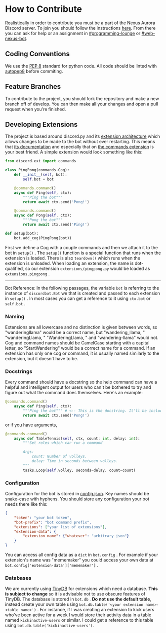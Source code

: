 # How to Contribute

Realistically in order to contribute you must be a part of the Nexus Aurora Discord server. To join you should follow the instructions [here](https://nexusaurora.com/pages/discord). From there you can ask for help or an assignment in [#programming-lounge](https://discord.com/channels/702336499307511898/717673469709516801) or [#web-nexus-bot](https://discord.com/channels/702336499307511898/717309475618553927).

## Coding Conventions

We use the [PEP 8](https://www.python.org/dev/peps/pep-0008/) standard for python code. All code should be linted with [autopep8](https://pypi.org/project/autopep8/) before commiting.

## Feature Branches

To contribute to the project, you should fork the repository and make a new branch off of develop. You can then make all your changes and open a pull request when you're finished.

## Developing Extensions

The project is based around discord.py and its [extension architecture](https://discordpy.readthedocs.io/en/latest/ext/commands/extensions.html) which allows changes to be made to the bot without ever restarting. This means that [its documentation](https://discordpy.readthedocs.io/en/latest/index.html) and especially that on [the commands extension](https://discordpy.readthedocs.io/en/latest/ext/commands/index.html) is your best friend. A simple extension would look something like this:

``` python
from discord.ext import commands

class PingPong(commands.Cog):
    def __init__(self, bot):
        self.bot = bot

    @commands.command()
    async def Ping(self, ctx):
        """Ping the bot"""
        return await ctx.send('Pong!')

    @commands.command()
    async def Pong(self, ctx):
        """Pong the bot"""
        return await ctx.send('Ping!')

def setup(bot):
    bot.add_cog(PingPong(bot))
```

First we define a Cog with a couple commands and then we attach it to the bot in `setup()` . The `setup()` function is a special function that runs when the extension is loaded. There is also `teardown()` which runs when the extension is unloaded. When loading an extension, the name is dot-qualified, so our extension `extensions/pingpong.py` would be loaded as `extensions.pingpong` .

---
Bot Reference: In the following passages, the variable `bot` is referring to the instance of `discordbot.Bot` we that is created and passed to each extension in `setup()` . In most cases you can get a reference to it using `ctx.bot` or `self.bot` .

### Naming

Extensions are all lowercase and no distinction is given between words, so "wanderingllama" would be a correct name, but "wandering_llama, " "wanderingLlama, " "WanderingLlama, " and "wandering-llama" would not. Cog and command names should be CamelCase starting with a capital letter, so "StartWandering" would be a correct name for a command. If an extension has only one cog or command, it is usually named similarly to the extension, but it doesn't have to be.

### Docstrings

Every command should have a docstring so the help command can have a helpful and intelligent output for users who can't be bothered to try and figure out what the command does themselves. Here's an example:

``` python
@commands.command()
    async def Ping(self, ctx):
        """Ping the bot""" # <-- This is the docstring. It'll be included in the help command output.
        return await ctx.send('Pong!')
```

or if you have arguments,

``` python
@commands.command()
    async def TableTennis(self, ctx, count: int, delay: int):
        """Set roles which can run a command

        Args:
            count: Number of volleys.
            delay: Time in seconds between volleys.
        """
        tasks.Loop(self.volley, seconds=delay, count=count)
```

### Configuration

Configuration for the bot is stored in [config.json](./config.json.template). Key names should be snake-case with hyphens. You should store any configuration your bot needs there like this:

``` json
{
    "token": "your bot token",
    "bot-prefix": "bot command prefix",
    "extensions": ["your list of extensions"],
    "extension-data": {
        "extension name": {"whatever": "arbitrary json"}
    }
}
```

You can access all config data as a `dict` in `bot.config` . For example if your extension's name was "mememaker" you could access your own data at `bot.config['extension-data']['mememaker']` .

### Databases

We are currently using [TinyDB](https://tinydb.readthedocs.io/en/latest/) for extensions which need a database. **This is subject to change** so it is advisable not to use obscure features of TinyDB. The database is stored in `bot.db` . **Do not use the default table**, instead create your own table using `bot.db.table('<your extension name>-<table name>')` . For instance, if I was creating an extension to kick users who've been active for a week I would store their activity data in a table named `kickinactive-users` or similar. I could get a reference to this table using `bot.db.table('kickinactive-users')`.
